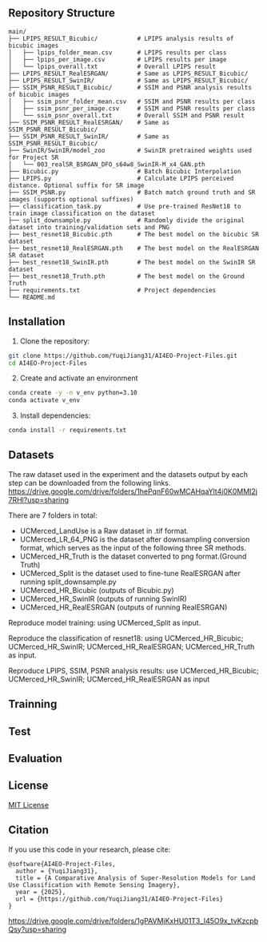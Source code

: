 ## Repository Structure

```
main/
├── LPIPS_RESULT_Bicubic/           # LPIPS analysis results of bicubic images
│   ├── lpips_folder_mean.csv       # LPIPS results per class
│   ├── lpips_per_image.csv         # LPIPS results per image
│   └── lpips_overall.txt           # Overall LPIPS result
├── LPIPS_RESULT_RealESRGAN/        # Same as LPIPS_RESULT_Bicubic/
├── LPIPS_RESULT_SwinIR/            # Same as LPIPS_RESULT_Bicubic/
├── SSIM_PSNR_RESULT_Bicubic/       # SSIM and PSNR analysis results of bicubic images
│   ├── ssim_psnr_folder_mean.csv   # SSIM and PSNR results per class
│   ├── ssim_psnr_per_image.csv     # SSIM and PSNR results per class
│   └── ssim_psnr_overall.txt       # Overall SSIM and PSNR result
├── SSIM_PSNR_RESULT_RealESRGAN/    # Same as SSIM_PSNR_RESULT_Bicubic/
├── SSIM_PSNR_RESULT_SwinIR/        # Same as SSIM_PSNR_RESULT_Bicubic/
├── SwinIR/SwinIR/model_zoo         # SwinIR pretrained weights used for Project SR
│   └── 003_realSR_BSRGAN_DFO_s64w8_SwinIR-M_x4_GAN.pth
├── Bicubic.py                      # Batch Bicubic Interpolation
├── LPIPS.py                        # Calculate LPIPS perceived distance. Optional suffix for SR image
├── SSIM_PSNR.py                    # Batch match ground truth and SR images (supports optional suffixes)
├── classification_task.py          # Use pre-trained ResNet18 to train image classification on the dataset
├── split_downsample.py             # Randomly divide the original dataset into training/validation sets and PNG
├── best_resnet18_Bicubic.pth       # The best model on the bicubic SR dataset
├── best_resnet18_RealESRGAN.pth    # The best model on the RealESRGAN SR dataset
├── best_resnet18_SwinIR.pth        # The best model on the SwinIR SR dataset
├── best_resnet18_Truth.pth         # The best model on the Ground Truth
├── requirements.txt                # Project dependencies
└── README.md
```
## Installation
1. Clone the repository:
```bash
git clone https://github.com/YuqiJiang31/AI4EO-Project-Files.git
cd AI4EO-Project-Files
```
2. Create and activate an environment
```bash
conda create -y -n v_env python=3.10
conda activate v_env
```
3. Install dependencies:
```bash
conda install -r requirements.txt
```

## Datasets
The raw dataset used in the experiment and the datasets output by each step can be downloaded from the following links.
https://drive.google.com/drive/folders/1hePqnF60wMCAHqaYlt4j0K0MMI2j7RHl?usp=sharing

There are 7 folders in total: 
- UCMerced_LandUse is a Raw dataset in .tif format.
- UCMerced_LR_64_PNG is the dataset after downsampling conversion format, which serves as the input of the following three SR methods.
- UCMerced_HR_Truth is the dataset converted to png format.(Ground Truth)
- UCMerced_Split is the dataset used to fine-tune RealESRGAN after running split_downsample.py
- UCMerced_HR_Bicubic (outputs of Bicubic.py)
- UCMerced_HR_SwinIR (outputs of running SwinIR)
- UCMerced_HR_RealESRGAN (outputs of running RealESRGAN)

Reproduce model training: using UCMerced_Split as input.

Reproduce the classification of resnet18: using UCMerced_HR_Bicubic; UCMerced_HR_SwinIR; UCMerced_HR_RealESRGAN; UCMerced_HR_Truth as input.

Reproduce LPIPS, SSIM, PSNR analysis results: use UCMerced_HR_Bicubic; UCMerced_HR_SwinIR; UCMerced_HR_RealESRGAN as input

## Trainning


## Test


## Evaluation


## License

[MIT License](LICENSE)

## Citation

If you use this code in your research, please cite:
```
@software{AI4EO-Project-Files,
  author = {YuqiJiang31},
  title = {A Comparative Analysis of Super-Resolution Models for Land Use Classification with Remote Sensing Imagery},
  year = {2025},
  url = {https://github.com/YuqiJiang31/AI4EO-Project-Files}
}
```











https://drive.google.com/drive/folders/1gPAVMiKxHU01T3_I45O9x_tvKzcpbQsy?usp=sharing
